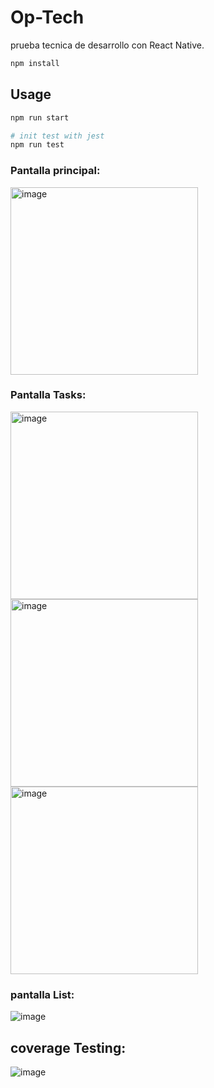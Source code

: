 # Op-Tech
prueba tecnica de desarrollo con React Native.


```bash
npm install
```

## Usage

```bash
npm run start

# init test with jest
npm run test
```

### Pantalla principal:
<img src="https://github.com/ThePowersr/challange-Op-Tech/assets/87213114/e4c5b2f7-0a7e-47ec-8071-8b21d249a06b" alt="image" width="300"/>

### Pantalla Tasks:
<img src="https://github.com/ThePowersr/challange-Op-Tech/assets/87213114/3469df49-1b89-4ae0-85b9-ae630758a951" alt="image" width="300"/>
<img src="https://github.com/ThePowersr/challange-Op-Tech/assets/87213114/2bc318f6-b681-4e96-8f5e-ded4e92bdf4b" alt="image" width="300"/>
<img src="https://github.com/ThePowersr/challange-Op-Tech/assets/87213114/9ece2605-154c-4c68-bf49-016defbd313d" alt="image" width="300"/>

### pantalla List:
![image](https://github.com/ThePowersr/challange-Op-Tech/assets/87213114/d0997cd3-6de1-4064-abe5-3774e3edd38d)

## coverage Testing: 
![image](https://github.com/ThePowersr/challange-Op-Tech/assets/87213114/82aeee13-98ad-412e-98bc-117a45d84590)

